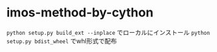 # imos-method-by-cython
`python setup.py build_ext --inplace` でローカルにインストール
`python setup.py bdist_wheel` でwhl形式で配布
